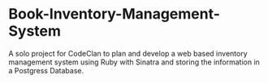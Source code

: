 # Book-Inventory-Management-System
A solo project for CodeClan to plan and develop a web based inventory management system using Ruby with Sinatra and storing the information in a Postgress Database.
